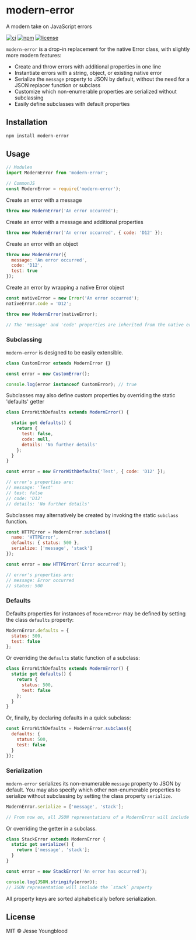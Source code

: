 # modern-error

A modern take on JavaScript errors

[![ci](https://github.com/jessety/modern-error/workflows/ci/badge.svg)](https://github.com/jessety/modern-error/actions)
[![npm](https://img.shields.io/npm/v/modern-error.svg)](https://www.npmjs.com/package/modern-error)
[![license](https://img.shields.io/github/license/jessety/modern-error.svg)](https://github.com/jessety/modern-error/blob/master/LICENSE)

`modern-error` is a drop-in replacement for the native Error class, with slightly more modern features:

- Create and throw errors with additional properties in one line
- Instantiate errors with a string, object, or existing native error
- Serialize the `message` property to JSON by default, without the need for a JSON replacer function or subclass
- Customize which non-enumerable properties are serialized without subclassing
- Easily define subclasses with default properties

## Installation

```bash
npm install modern-error
```

## Usage

```javascript
// Modules
import ModernError from 'modern-error';

// CommonJS
const ModernError = require('modern-error');
```

Create an error with a message

```javascript
throw new ModernError('An error occurred');
```

Create an error with a message and additional properties

```javascript
throw new ModernError('An error occurred', { code: 'D12' });
```

Create an error with an object

```javascript
throw new ModernError({
  message: 'An error occurred',
  code: 'D12',
  test: true
});
```

Create an error by wrapping a native Error object

```javascript
const nativeError = new Error('An error occurred');
nativeError.code = 'D12';

throw new ModernError(nativeError);

// The 'message' and 'code' properties are inherited from the native error object
```

### Subclassing

`modern-error` is designed to be easily extensible.

```javascript
class CustomError extends ModernError {}

const error = new CustomError();

console.log(error instanceof CustomError); // true
```

Subclasses may also define custom properties by overriding the static 'defaults' getter

```javascript
class ErrorWithDefaults extends ModernError() {

  static get defaults() {
    return {
      test: false,
      code: null,
      details: 'No further details'
    };
  }
}

const error = new ErrorWithDefaults('Test', { code: 'D12' });

// error's properties are:
// message: 'Test'
// test: false
// code: 'D12'
// details: 'No further details'
```

Subclasses may alternatively be created by invoking the static `subclass` function.

```javascript
const HTTPError = ModernError.subclass({
  name: 'HTTPError',
  defaults: { status: 500 },
  serialize: ['message', 'stack']
});

const error = new HTTPError('Error occurred');

// error's properties are:
// message: Error occurred
// status: 500
```

### Defaults

Defaults properties for instances of `ModernError` may be defined by setting the class `defaults` property:

```javascript
ModernError.defaults = {
  status: 500,
  test: false
};
```

Or overriding the `defaults` static function of a subclass:

```javascript
class ErrorWithDefaults extends ModernError() {
  static get defaults() {
    return {
      status: 500,
      test: false
    };
  }
}
```

Or, finally, by declaring defaults in a quick subclass:

```javascript
const ErrorWithDefaults = ModernError.subclass({
  defaults: {
    status: 500,
    test: false
  }
});
```

### Serialization

`modern-error` serializes its non-enumerable `message` property to JSON by default. You may also specify which other non-enumerable properties to serialize without subclassing by setting the class property `serialize`.

```javascript
ModernError.serialize = ['message', 'stack'];

// From now on, all JSON representations of a ModernError will include the `stack` property
```

Or overriding the getter in a subclass.

```javascript
class StackError extends ModernError {
  static get serialize() {
    return ['message', 'stack'];
  }
}

const error = new StackError('An error has occurred');

console.log(JSON.stringify(error));
// JSON representation will include the `stack` property
```

All property keys are sorted alphabetically before serialization.

## License

MIT © Jesse Youngblood
